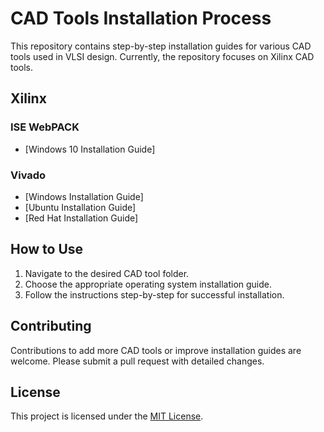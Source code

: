 # CAD Tools Installation Process

This repository contains step-by-step installation guides for various CAD tools used in VLSI design. Currently, the repository focuses on Xilinx CAD tools.

## Xilinx

### ISE WebPACK
- [Windows 10 Installation Guide]

### Vivado
- [Windows Installation Guide]
- [Ubuntu Installation Guide]
- [Red Hat Installation Guide]

## How to Use
1. Navigate to the desired CAD tool folder.
2. Choose the appropriate operating system installation guide.
3. Follow the instructions step-by-step for successful installation.

## Contributing
Contributions to add more CAD tools or improve installation guides are welcome. Please submit a pull request with detailed changes.

## License
This project is licensed under the [MIT License](./LICENSE).
